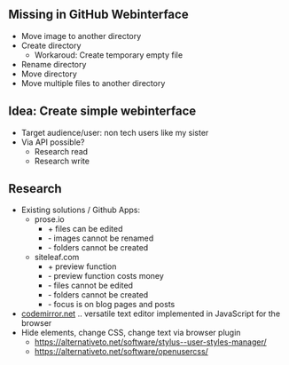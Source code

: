 ## Missing in GitHub Webinterface

- Move image to another directory
- Create directory
    - Workaroud: Create temporary empty file
- Rename directory
- Move directory
- Move multiple files to another directory

## Idea: Create simple webinterface

- Target audience/user: non tech users like my sister
- Via API possible?
    - Research read
    - Research write

## Research
- Existing solutions / Github Apps:
  - prose.io
    - \+ files can be edited
    - \- images cannot be renamed
    - \- folders cannot be created
  - siteleaf.com
    - \+ preview function
    - \- preview function costs money
    - \- files cannot be edited
    - \- folders cannot be created
    - \- focus is on blog pages and posts
- [codemirror.net](https://codemirror.net/) .. versatile text editor implemented in JavaScript for the browser
- Hide elements, change CSS, change text via browser plugin
  - https://alternativeto.net/software/stylus--user-styles-manager/
  - https://alternativeto.net/software/openusercss/
